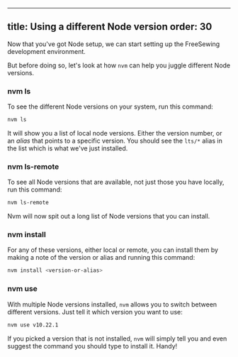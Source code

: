 ***

title: Using a different Node version
order: 30
---------

Now that you've got Node setup, we can start setting up the FreeSewing
development environment.

But before doing so, let's look at how `nvm` can help you juggle different
Node versions.

### nvm ls

To see the different Node versions on your system, run this command:

```bash
nvm ls
```

It will show you a list of local node versions.
Either the version number, or an *alias* that points to a specific version.
You should see the `lts/*` alias in the list which is what we've just installed.

### nvm ls-remote

To see all Node versions that are available, not just those you have locally,
run this command:

```bash
nvm ls-remote
```

Nvm will now spit out a long list of Node versions that you can install.

### nvm install

For any of these versions, either local or remote, you can install them
by making a note of the version or alias and running this command:

```bash
nvm install <version-or-alias>
```

### nvm use

With multiple Node versions installed, `nvm` allows you to switch between different
versions. Just tell it which version you want to use:

```bash
nvm use v10.22.1
```

If you picked a version that is not installed, `nvm` will simply tell you
and even suggest the command you should type to install it. Handy!
